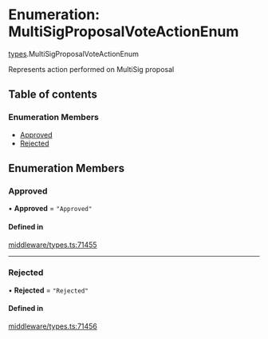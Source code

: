 # Enumeration: MultiSigProposalVoteActionEnum

[types](../wiki/types).MultiSigProposalVoteActionEnum

Represents action performed on MultiSig proposal

## Table of contents

### Enumeration Members

- [Approved](../wiki/types.MultiSigProposalVoteActionEnum#approved)
- [Rejected](../wiki/types.MultiSigProposalVoteActionEnum#rejected)

## Enumeration Members

### Approved

• **Approved** = ``"Approved"``

#### Defined in

[middleware/types.ts:71455](https://github.com/PolymeshAssociation/polymesh-sdk/blob/079537ad/src/middleware/types.ts#L71455)

___

### Rejected

• **Rejected** = ``"Rejected"``

#### Defined in

[middleware/types.ts:71456](https://github.com/PolymeshAssociation/polymesh-sdk/blob/079537ad/src/middleware/types.ts#L71456)
